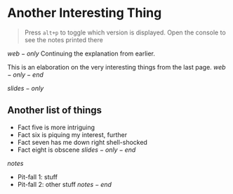 # Another Interesting Thing
> Press `alt+p` to toggle which version is displayed.
> Open the console to see the notes printed there

$web-only$
Continuing the explanation from earlier.

This is an elaboration on the very interesting
things from the last page.
$web-only-end$

$slides-only$
## Another list of things
- Fact five is more intriguing
- Fact six is piquing my interest, further
- Fact seven has me down right shell-shocked
- Fact eight is obscene
$slides-only-end$

$notes$
- Pit-fall 1: stuff
- Pit-fall 2: other stuff
$notes-end$